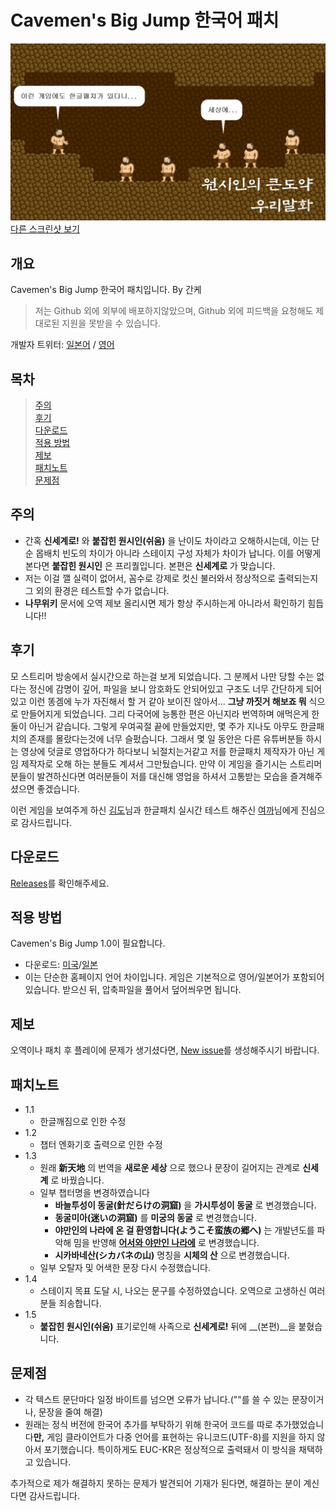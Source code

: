 # Cavemen's Big Jump 한국어 패치
![메인](0.png)  
[다른 스크린샷 보기](screenshot.md)  
## 개요
Cavemen's Big Jump 한국어 패치입니다. By 간케  
> 저는 Github 외에 외부에 배포하지않았으며, Github 외에 피드백을 요청해도 제대로된 지원을 못받을 수 있습니다.  

개발자 트위터: [일본어](https://twitter.com/kyokz_jp) / [영어](https://twitter.com/kyokz_en)

## 목차
> [주의](#주의)  
> [후기](#후기)  
> [다운로드](#다운로드)  
> [적용 방법](#적용-방법)  
> [제보](#제보)  
> [패치노트](#패치노트)  
> [문제점](#문제점)  

## 주의
* 간혹 __신세계로!__ 와 __붙잡힌 원시인(쉬움)__ 을 난이도 차이라고 오해하시는데, 이는 단순 몹배치 빈도의 차이가 아니라 스테이지 구성 자체가 차이가 납니다. 이를 어떻게 본다면 __붙잡힌 원시인__ 은 프리퀄입니다. 본편은 __신세계로__ 가 맞습니다.
* 저는 이걸 깰 실력이 없어서, 꼼수로 강제로 컷신 불러와서 정상적으로 출력되는지 그 외의 환경은 테스트할 수가 없습니다.
* __나무위키__ 문서에 오역 제보 올리시면 제가 항상 주시하는게 아니라서 확인하기 힘듭니다!!

## 후기
모 스트리머 방송에서 실시간으로 하는걸 보게 되었습니다. 그 분께서 나만 당할 수는 없다는 정신에 감명이 깊어, 파일을 보니 암호화도 안되어있고 구조도 너무 간단하게 되어있고 이런 똥겜에 누가 자진해서 할 거 같아 보이진 않아서... __그냥 까짓거 해보죠 뭐__ 식으로 만들어지게 되었습니다. 그리 다국어에 능통한 편은 아닌지라 번역하며 애먹은게 한둘이 아닌거 같습니다. 그렇게 우여곡절 끝에 만들었지만, 몇 주가 지나도 아무도 한글패치의 존재를 몰랐다는것에 너무 슬펐습니다. 그래서 몇 일 동안은 다른 유튜버분들 하시는 영상에 덧글로 영업하다가 하다보니 뇌절치는거같고 저를 한글패치 제작자가 아닌 게임 제작자로 오해 하는 분들도 계셔서 그만뒀습니다. 만약 이 게임을 즐기시는 스트리머분들이 발견하신다면 여러분들이 저를 대신해 영업을 하셔서 고통받는 모습을 즐겨해주셨으면 좋겠습니다.

이런 게임을 보여주게 하신 [김도](https://www.twitch.tv/kimdoe)님과 한글패치 실시간 테스트 해주신 [여까](https://www.twitch.tv/yeokka)님에게 진심으로 감사드립니다.

## 다운로드
[Releases](https://github.com/boutoron2685/Cavemens-Big-Jump-Korean/releases)를 확인해주세요.

## 적용 방법
Cavemen's Big Jump 1.0이 필요합니다.
* 다운로드: [미국](https://kyokz.itch.io/cavemens-big-jump)/[일본](https://freegame-mugen.jp/action/game_6627.html)
* 이는 단순한 홈페이지 언어 차이입니다. 게임은 기본적으로 영어/일본어가 포함되어 있습니다.
받으신 뒤, 압축파일을 풀어서 덮어씌우면 됩니다.

## 제보
오역이나 패치 후 플레이에 문제가 생기셨다면, [New issue](https://github.com/boutoron2685/Cavemens-Big-Jump-Korean/issues/new)를 생성해주시기 바랍니다.

## 패치노트
* 1.1 
  * 한글깨짐으로 인한 수정
* 1.2
  * 챕터 엔화기호 출력으로 인한 수정
* 1.3
  * 원래 __新天地__ 의 번역을 __새로운 세상__ 으로 했으나 문장이 길어지는 관계로  __신세계__ 로 바꿨습니다. 
  * 일부 챕터명을 변경하였습니다
    * __바늘투성이 동굴(針だらけの洞窟)__ 을 __가시투성이 동굴__ 로 변경했습니다.
    * __동굴미아(迷いの洞窟)__ 를 __미궁의 동굴__ 로 변경했습니다.
    * __야만인의 나라에 온 걸 환영합니다(ようこそ蛮族の郷へ)__ 는 개발년도를 파악해 밈을 반영해 __[어서와 야만인 나라에](https://www.youtube.com/watch?v=wbi7JDIoh0E)__ 로 변경했습니다.
    * __시카바네산(シカバネの山)__ 명칭을 __시체의 산__ 으로 변경했습니다.
  * 일부 오탈자 및 어색한 문장 다시 수정했습니다.
* 1.4
  * 스테이지 목표 도달 시, 나오는 문구를 수정하였습니다. 오역으로 고생하신 여러분들 죄송합니다. 
* 1.5
  * __붙잡힌 원시인(쉬움)__ 표기로인해 사족으로 __신세계로!__ 뒤에 __(본편)__을 붙혔습니다.
  
## 문제점
* 각 텍스트 문단마다 일정 바이트를 넘으면 오류가 납니다.(""를 쓸 수 있는 문장이거나, 문장을 줄여 해결)
* 원래는 정식 버전에 한국어 추가를 부탁하기 위해 한국어 코드를 따로 추가했었습니다**만,** 게임 클라이언트가 다중 언어를 표현하는 유니코드(UTF-8)를 지원을 하지 않아서 포기했습니다.
특이하게도 EUC-KR은 정상적으로 출력돼서 이 방식을 채택하고 있습니다.

추가적으로 제가 해결하지 못하는 문제가 발견되어 기재가 된다면, 해결하는 분이 계신다면 감사드립니다.

